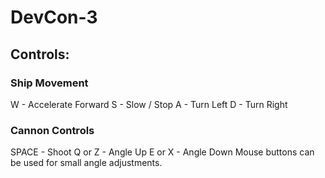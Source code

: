 # DevCon-3

## Controls:

### Ship Movement
W - Accelerate Forward
S - Slow / Stop
A - Turn Left
D - Turn Right

### Cannon Controls
SPACE - Shoot
Q or Z - Angle Up
E or X - Angle Down
Mouse buttons can be used for small angle adjustments.
